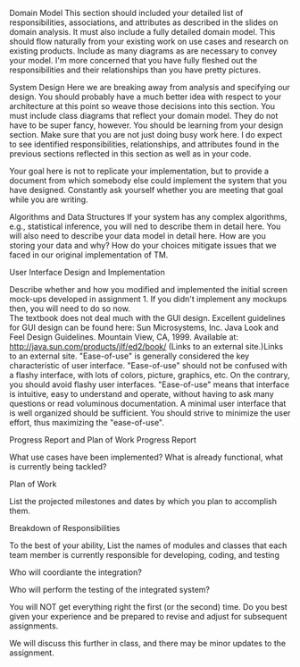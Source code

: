 Domain Model
This section should included your detailed list of responsibilities, associations, and attributes as described in the slides on domain analysis. It must also include a fully detailed domain model.  This should flow naturally from your existing work on use cases and research on existing products.  Include as many diagrams as are necessary to convey your model. I'm more concerned that you have fully fleshed out the responsibilities and their relationships than you have pretty pictures. 

System Design
Here we are breaking away from analysis and specifying our design. You should probably have a much better idea with respect to your architecture at this point so weave those decisions into this section. You must include class diagrams that reflect your domain model. They do not have to be super fancy, however.  You should be learning from your design section. Make sure that you are not just doing busy work here. I do expect to see identified responsibilities, relationships, and attributes found in the previous sections reflected in this section as well as in your code. 

Your goal here is not to replicate your implementation, but to provide a document from which somebody else could implement the system that you have designed. Constantly ask yourself whether you are meeting that goal while you are writing. 


Algorithms and Data Structures
If your system has any complex algorithms, e.g., statistical inference, you will ned to describe them in detail here. You will also need to describe your data model in detail here. How are you storing your data and why? How do your choices mitigate issues that we faced in our original implementation of TM.  


User Interface Design and Implementation

Describe whether and how you modified and implemented the initial screen mock-ups developed in assignment 1. If you didn't implement any mockups then, you will need to do so now.  
The textbook does not deal much with the GUI design. Excellent guidelines for GUI design can be found here: 
Sun Microsystems, Inc. Java Look and Feel Design Guidelines. Mountain View, CA, 1999. Available at: http://java.sun.com/products/jlf/ed2/book/ (Links to an external site.)Links to an external site.
"Ease-of-use" is generally considered the key characteristic of user interface. "Ease-of-use" should not be confused with a flashy interface, with lots of colors, picture, graphics, etc. On the contrary, you should avoid flashy user interfaces. "Ease-of-use" means that interface is intuitive, easy to understand and operate, without having to ask many questions or read voluminous documentation. A minimal user interface that is well organized should be sufficient. You should strive to minimize the user effort, thus maximizing the "ease-of-use".

Progress Report and Plan of Work
Progress Report

What use cases have been implemented? 
What is already functional, what is currently being tackled?

Plan of Work

List the projected milestones and dates by which you plan to accomplish them. 

Breakdown of Responsibilities

To the best of your ability, List the names of modules and classes that each team member is currently responsible for developing, coding, and testing

Who will coordiante the integration?

Who will perform the testing of the integrated system?

You will NOT get everything right the first (or the second) time. Do you best given your experience and be prepared to revise and adjust for subsequent assignments. 

We will discuss this further in class, and there may be minor updates to the assignment. 